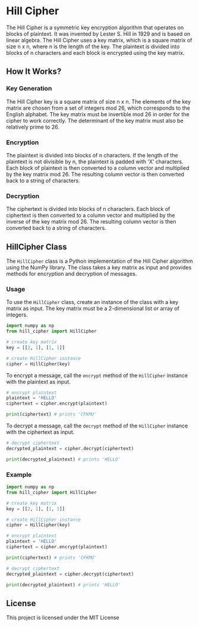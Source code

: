 # Hill Cipher
The Hill Cipher is a symmetric key encryption algorithm that operates on blocks of plaintext. It was invented by Lester S. Hill in 1929 and is based on linear algebra. The Hill Cipher uses a key matrix, which is a square matrix of size n x n, where n is the length of the key. The plaintext is divided into blocks of n characters and each block is encrypted using the key matrix.

## How It Works?

### Key Generation
The Hill Cipher key is a square matrix of size n x n. The elements of the key matrix are chosen from a set of integers mod 26, which corresponds to the English alphabet. The key matrix must be invertible mod 26 in order for the cipher to work correctly. The determinant of the key matrix must also be relatively prime to 26.

### Encryption
The plaintext is divided into blocks of n characters. If the length of the plaintext is not divisible by n, the plaintext is padded with 'X' characters. Each block of plaintext is then converted to a column vector and multiplied by the key matrix mod 26. The resulting column vector is then converted back to a string of characters.

### Decryption
The ciphertext is divided into blocks of n characters. Each block of ciphertext is then converted to a column vector and multiplied by the inverse of the key matrix mod 26. The resulting column vector is then converted back to a string of characters.

## HillCipher Class
The `HillCipher` class is a Python implementation of the Hill Cipher algorithm using the NumPy library. The class takes a key matrix as input and provides methods for encryption and decryption of messages.

### Usage
To use the `HillCipher` class, create an instance of the class with a key matrix as input. The key matrix must be a 2-dimensional list or array of integers.

```python
import numpy as np
from hill_cipher import HillCipher

# create key matrix
key = [[2, 1], [1, 1]]

# create HillCipher instance
cipher = HillCipher(key)
```

To encrypt a message, call the `encrypt` method of the `HillCipher` instance with the plaintext as input.

```python
# encrypt plaintext
plaintext = 'HELLO'
ciphertext = cipher.encrypt(plaintext)

print(ciphertext) # prints 'CFKMU'
```

To decrypt a message, call the `decrypt` method of the `HillCipher` instance with the ciphertext as input.

```python
# decrypt ciphertext
decrypted_plaintext = cipher.decrypt(ciphertext)

print(decrypted_plaintext) # prints 'HELLO'
```

### Example
```python
import numpy as np
from hill_cipher import HillCipher

# create key matrix
key = [[2, 1], [1, 1]]

# create HillCipher instance
cipher = HillCipher(key)

# encrypt plaintext
plaintext = 'HELLO'
ciphertext = cipher.encrypt(plaintext)

print(ciphertext) # prints 'CFKMU'

# decrypt ciphertext
decrypted_plaintext = cipher.decrypt(ciphertext)

print(decrypted_plaintext) # prints 'HELLO'
```

## License
This project is licensed under the MIT License
